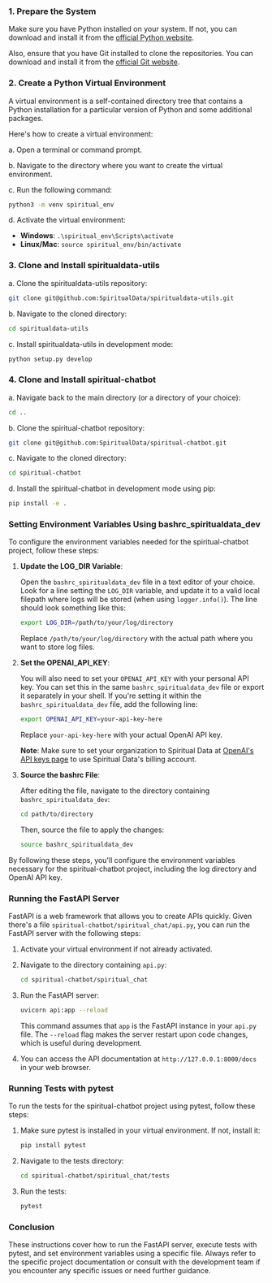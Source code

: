 ### 1. Prepare the System

Make sure you have Python installed on your system. If not, you can download and install it from the [official Python website](https://www.python.org/downloads/).

Also, ensure that you have Git installed to clone the repositories. You can download and install it from the [official Git website](https://git-scm.com/).

### 2. Create a Python Virtual Environment

A virtual environment is a self-contained directory tree that contains a Python installation for a particular version of Python and some additional packages.

Here's how to create a virtual environment:

a. Open a terminal or command prompt.

b. Navigate to the directory where you want to create the virtual environment.

c. Run the following command:

   ```bash
   python3 -m venv spiritual_env
   ```

d. Activate the virtual environment:

   - **Windows**: `.\spiritual_env\Scripts\activate`
   - **Linux/Mac**: `source spiritual_env/bin/activate`

### 3. Clone and Install spiritualdata-utils

a. Clone the spiritualdata-utils repository:

   ```bash
   git clone git@github.com:SpiritualData/spiritualdata-utils.git
   ```

b. Navigate to the cloned directory:

   ```bash
   cd spiritualdata-utils
   ```

c. Install spiritualdata-utils in development mode:

   ```bash
   python setup.py develop
   ```

### 4. Clone and Install spiritual-chatbot

a. Navigate back to the main directory (or a directory of your choice):

   ```bash
   cd ..
   ```

b. Clone the spiritual-chatbot repository:

   ```bash
   git clone git@github.com:SpiritualData/spiritual-chatbot.git
   ```

c. Navigate to the cloned directory:

   ```bash
   cd spiritual-chatbot
   ```

d. Install the spiritual-chatbot in development mode using pip:

   ```bash
   pip install -e .
   ```

### Setting Environment Variables Using bashrc_spiritualdata_dev

To configure the environment variables needed for the spiritual-chatbot project, follow these steps:

1. **Update the LOG_DIR Variable**:
   
   Open the `bashrc_spiritualdata_dev` file in a text editor of your choice. Look for a line setting the `LOG_DIR` variable, and update it to a valid local filepath where logs will be stored (when using `logger.info()`). The line should look something like this:

   ```bash
   export LOG_DIR=/path/to/your/log/directory
   ```

   Replace `/path/to/your/log/directory` with the actual path where you want to store log files.

2. **Set the OPENAI_API_KEY**:

   You will also need to set your `OPENAI_API_KEY` with your personal API key. You can set this in the same `bashrc_spiritualdata_dev` file or export it separately in your shell. If you're setting it within the `bashrc_spiritualdata_dev` file, add the following line:

   ```bash
   export OPENAI_API_KEY=your-api-key-here
   ```

   Replace `your-api-key-here` with your actual OpenAI API key.

   **Note**: Make sure to set your organization to Spiritual Data at [OpenAI's API keys page](https://platform.openai.com/account/api-keys) to use Spiritual Data's billing account.

3. **Source the bashrc File**:

   After editing the file, navigate to the directory containing `bashrc_spiritualdata_dev`:

   ```bash
   cd path/to/directory
   ```

   Then, source the file to apply the changes:

   ```bash
   source bashrc_spiritualdata_dev
   ```

By following these steps, you'll configure the environment variables necessary for the spiritual-chatbot project, including the log directory and OpenAI API key.

### Running the FastAPI Server

FastAPI is a web framework that allows you to create APIs quickly. Given there's a file `spiritual-chatbot/spiritual_chat/api.py`, you can run the FastAPI server with the following steps:

1. Activate your virtual environment if not already activated.

2. Navigate to the directory containing `api.py`:

   ```bash
   cd spiritual-chatbot/spiritual_chat
   ```

3. Run the FastAPI server:

   ```bash
   uvicorn api:app --reload
   ```

   This command assumes that `app` is the FastAPI instance in your `api.py` file. The `--reload` flag makes the server restart upon code changes, which is useful during development.

4. You can access the API documentation at `http://127.0.0.1:8000/docs` in your web browser.

### Running Tests with pytest

To run the tests for the spiritual-chatbot project using pytest, follow these steps:

1. Make sure pytest is installed in your virtual environment. If not, install it:

   ```bash
   pip install pytest
   ```

2. Navigate to the tests directory:

   ```bash
   cd spiritual-chatbot/spiritual_chat/tests
   ```

3. Run the tests:

   ```bash
   pytest
   ```

### Conclusion

These instructions cover how to run the FastAPI server, execute tests with pytest, and set environment variables using a specific file. Always refer to the specific project documentation or consult with the development team if you encounter any specific issues or need further guidance.
